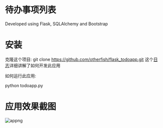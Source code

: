 # 待办事项列表

Developed using Flask, SQLAlchemy and Bootstrap



# 安装

克隆这个项目: git clone https://github.com/otherfish/flask_todoapp.git
这个[日志](http://www.vertabelo.com/blog/technical-articles/web-app-development-with-flask-sqlalchemy-bootstrap-part-1)详细讲解了如何开发此应用

如何运行此应用:

python todoapp.py


# 应用效果截图

![appng](flask_todoapp/static/app.jpg)